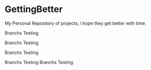 # GettingBetter
My Personal Repository of projects, i hope they get better with time. 

Branchs Testing

Branchs Testing

Branchs Testing

Branchs Testing
Branchs Testing

